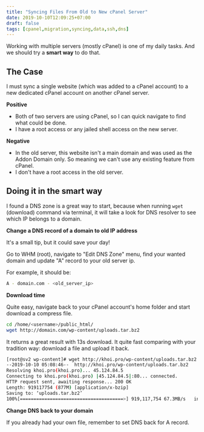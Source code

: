```yaml
---
title: "Syncing Files From Old to New cPanel Server"
date: 2019-10-10T12:09:25+07:00
draft: false
tags: [cpanel,migration,syncing,data,ssh,dns]
---
```


Working with multiple servers (mostly cPanel) is one of my daily tasks. And we should try a **smart way** to do that.

## The Case

I must sync a single website (which was added to a cPanel account) to a new dedicated cPanel account on another cPanel server.

**Positive**

- Both of two servers are using cPanel, so I can quick navigate to find what could be done.
- I have a root access or any jailed shell access on the new server.

**Negative**

- In the old server, this website isn't a main domain and was used as the Addon Domain only. So meaning we can't use any existing feature from cPanel.
- I don't have a root access in the old server.

## Doing it in the smart way

I found a DNS zone is a great way to start, because when running `wget` (download) command via terminal, it will take a look for DNS resolver to see which IP belongs to a domain.

**Change a DNS record of a domain to old IP address**

It's a small tip, but it could save your day!

Go to WHM (root), navigate to "Edit DNS Zone" menu, find your wanted domain and update "A" record to your old server ip.

For  example, it should be:

```bash
A - domain.com - <old_server_ip>
```

**Download time**

Quite easy, navigate back to your cPanel account's home folder and start download a compress file.

```bash
cd /home/<username>/public_html/
wget http://domain.com/wp-content/uploads.tar.bz2
```

It returns a great result with 13s download. It quite fast comparing with your tradition way: download a file and upload it back.

```bash
[root@sv2 wp-content]# wget http://khoi.pro/wp-content/uploads.tar.bz2
--2019-10-10 05:08:46--  http://khoi.pro/wp-content/uploads.tar.bz2
Resolving khoi.pro(khoi.pro)... 45.124.84.5
Connecting to khoi.pro(khoi.pro) |45.124.84.5|:80... connected.
HTTP request sent, awaiting response... 200 OK
Length: 919117754 (877M) [application/x-bzip]
Saving to: ‘uploads.tar.bz2’
100%[======================================>] 919,117,754 67.3MB/s   in 13s
```

**Change DNS back to your domain**

If you already had your own file, remember to set DNS back for A record.
